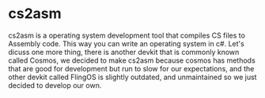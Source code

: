 # cs2asm
cs2asm is a operating system development tool that compiles CS files to Assembly code. This way you can write an operating system in c#. Let's dicuss one more thing, there is another devkit that is commonly known called Cosmos, we decided to make cs2asm because cosmos has methods that are good for development but run to slow for our expectations, and the other devkit called FlingOS is slightly outdated, and unmaintained so we just decided to develop our own.
